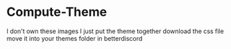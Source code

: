 # Compute-Theme
I don't own these images I just put the theme together
download the css file
move it into your themes folder in betterdiscord
